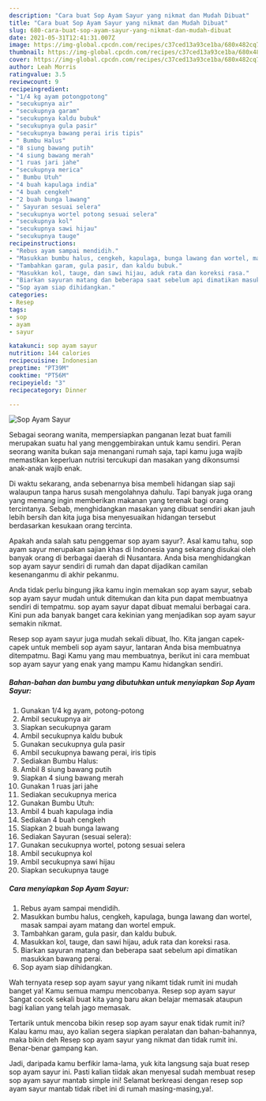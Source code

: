 ```yaml
---
description: "Cara buat Sop Ayam Sayur yang nikmat dan Mudah Dibuat"
title: "Cara buat Sop Ayam Sayur yang nikmat dan Mudah Dibuat"
slug: 680-cara-buat-sop-ayam-sayur-yang-nikmat-dan-mudah-dibuat
date: 2021-05-31T12:41:31.007Z
image: https://img-global.cpcdn.com/recipes/c37ced13a93ce1ba/680x482cq70/sop-ayam-sayur-foto-resep-utama.jpg
thumbnail: https://img-global.cpcdn.com/recipes/c37ced13a93ce1ba/680x482cq70/sop-ayam-sayur-foto-resep-utama.jpg
cover: https://img-global.cpcdn.com/recipes/c37ced13a93ce1ba/680x482cq70/sop-ayam-sayur-foto-resep-utama.jpg
author: Leah Morris
ratingvalue: 3.5
reviewcount: 9
recipeingredient:
- "1/4 kg ayam potongpotong"
- "secukupnya air"
- "secukupnya garam"
- "secukupnya kaldu bubuk"
- "secukupnya gula pasir"
- "secukupnya bawang perai iris tipis"
- " Bumbu Halus"
- "8 siung bawang putih"
- "4 siung bawang merah"
- "1 ruas jari jahe"
- "secukupnya merica"
- " Bumbu Utuh"
- "4 buah kapulaga india"
- "4 buah cengkeh"
- "2 buah bunga lawang"
- " Sayuran sesuai selera"
- "secukupnya wortel potong sesuai selera"
- "secukupnya kol"
- "secukupnya sawi hijau"
- "secukupnya tauge"
recipeinstructions:
- "Rebus ayam sampai mendidih."
- "Masukkan bumbu halus, cengkeh, kapulaga, bunga lawang dan wortel, masak sampai ayam matang dan wortel empuk."
- "Tambahkan garam, gula pasir, dan kaldu bubuk."
- "Masukkan kol, tauge, dan sawi hijau, aduk rata dan koreksi rasa."
- "Biarkan sayuran matang dan beberapa saat sebelum api dimatikan masukkan bawang perai."
- "Sop ayam siap dihidangkan."
categories:
- Resep
tags:
- sop
- ayam
- sayur

katakunci: sop ayam sayur 
nutrition: 144 calories
recipecuisine: Indonesian
preptime: "PT39M"
cooktime: "PT56M"
recipeyield: "3"
recipecategory: Dinner

---
```



![Sop Ayam Sayur](https://img-global.cpcdn.com/recipes/c37ced13a93ce1ba/680x482cq70/sop-ayam-sayur-foto-resep-utama.jpg)

Sebagai seorang wanita, mempersiapkan panganan lezat buat famili merupakan suatu hal yang menggembirakan untuk kamu sendiri. Peran seorang  wanita bukan saja menangani rumah saja, tapi kamu juga wajib memastikan keperluan nutrisi tercukupi dan masakan yang dikonsumsi anak-anak wajib enak.

Di waktu  sekarang, anda sebenarnya bisa membeli hidangan siap saji walaupun tanpa harus susah mengolahnya dahulu. Tapi banyak juga orang yang memang ingin memberikan makanan yang terenak bagi orang tercintanya. Sebab, menghidangkan masakan yang dibuat sendiri akan jauh lebih bersih dan kita juga bisa menyesuaikan hidangan tersebut berdasarkan kesukaan orang tercinta. 



Apakah anda salah satu penggemar sop ayam sayur?. Asal kamu tahu, sop ayam sayur merupakan sajian khas di Indonesia yang sekarang disukai oleh banyak orang di berbagai daerah di Nusantara. Anda bisa menghidangkan sop ayam sayur sendiri di rumah dan dapat dijadikan camilan kesenanganmu di akhir pekanmu.

Anda tidak perlu bingung jika kamu ingin memakan sop ayam sayur, sebab sop ayam sayur mudah untuk ditemukan dan kita pun dapat membuatnya sendiri di tempatmu. sop ayam sayur dapat dibuat memalui berbagai cara. Kini pun ada banyak banget cara kekinian yang menjadikan sop ayam sayur semakin nikmat.

Resep sop ayam sayur juga mudah sekali dibuat, lho. Kita jangan capek-capek untuk membeli sop ayam sayur, lantaran Anda bisa membuatnya ditempatmu. Bagi Kamu yang mau membuatnya, berikut ini cara membuat sop ayam sayur yang enak yang mampu Kamu hidangkan sendiri.

<!--inarticleads1-->

##### Bahan-bahan dan bumbu yang dibutuhkan untuk menyiapkan Sop Ayam Sayur:

1. Gunakan 1/4 kg ayam, potong-potong
1. Ambil secukupnya air
1. Siapkan secukupnya garam
1. Ambil secukupnya kaldu bubuk
1. Gunakan secukupnya gula pasir
1. Ambil secukupnya bawang perai, iris tipis
1. Sediakan  Bumbu Halus:
1. Ambil 8 siung bawang putih
1. Siapkan 4 siung bawang merah
1. Gunakan 1 ruas jari jahe
1. Sediakan secukupnya merica
1. Gunakan  Bumbu Utuh:
1. Ambil 4 buah kapulaga india
1. Sediakan 4 buah cengkeh
1. Siapkan 2 buah bunga lawang
1. Sediakan  Sayuran (sesuai selera):
1. Gunakan secukupnya wortel, potong sesuai selera
1. Ambil secukupnya kol
1. Ambil secukupnya sawi hijau
1. Siapkan secukupnya tauge




<!--inarticleads2-->

##### Cara menyiapkan Sop Ayam Sayur:

1. Rebus ayam sampai mendidih.
1. Masukkan bumbu halus, cengkeh, kapulaga, bunga lawang dan wortel, masak sampai ayam matang dan wortel empuk.
1. Tambahkan garam, gula pasir, dan kaldu bubuk.
1. Masukkan kol, tauge, dan sawi hijau, aduk rata dan koreksi rasa.
1. Biarkan sayuran matang dan beberapa saat sebelum api dimatikan masukkan bawang perai.
1. Sop ayam siap dihidangkan.




Wah ternyata resep sop ayam sayur yang nikamt tidak rumit ini mudah banget ya! Kamu semua mampu mencobanya. Resep sop ayam sayur Sangat cocok sekali buat kita yang baru akan belajar memasak ataupun bagi kalian yang telah jago memasak.

Tertarik untuk mencoba bikin resep sop ayam sayur enak tidak rumit ini? Kalau kamu mau, ayo kalian segera siapkan peralatan dan bahan-bahannya, maka bikin deh Resep sop ayam sayur yang nikmat dan tidak rumit ini. Benar-benar gampang kan. 

Jadi, daripada kamu berfikir lama-lama, yuk kita langsung saja buat resep sop ayam sayur ini. Pasti kalian tiidak akan menyesal sudah membuat resep sop ayam sayur mantab simple ini! Selamat berkreasi dengan resep sop ayam sayur mantab tidak ribet ini di rumah masing-masing,ya!.

